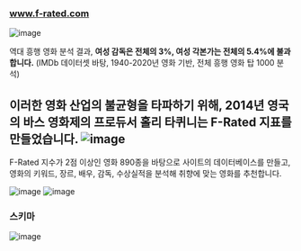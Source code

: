 ### www.f-rated.com
![image](https://user-images.githubusercontent.com/61692777/112963240-2526ae00-9182-11eb-800a-11eda5edca02.png)

역대 흥행 영화 분석 결과, **여성 감독은 전체의 3%, 여성 각본가는 전체의 5.4%에 불과합니다.** 
(IMDb 데이터셋 바탕, 1940-2020년 영화 기반, 전체 흥행 영화 탑 1000 분석)

이러한 영화 산업의 불균형을 타파하기 위해, 2014년 영국의 바스 영화제의 프로듀서 홀리 타퀴니는 F-Rated 지표를 만들었습니다.
![image](https://user-images.githubusercontent.com/61692777/112964576-6bc8d800-9183-11eb-98c5-381522f9feab.png)
---

F-Rated 지수가 2점 이상인 영화 890종을 바탕으로 사이트의 데이터베이스를 만들고, 
영화의 키워드, 장르, 배우, 감독, 수상실적을 분석해 취향에 맞는 영화를 추천합니다.

![image](https://user-images.githubusercontent.com/61692777/112963807-b26a0280-9182-11eb-8893-256ba8930520.png)
![image](https://user-images.githubusercontent.com/61692777/112964022-e5ac9180-9182-11eb-80c1-deacc0d81fe4.png)


### 스키마
![image](https://user-images.githubusercontent.com/61692777/112963202-1b9d4600-9182-11eb-9258-611eae250151.png)
